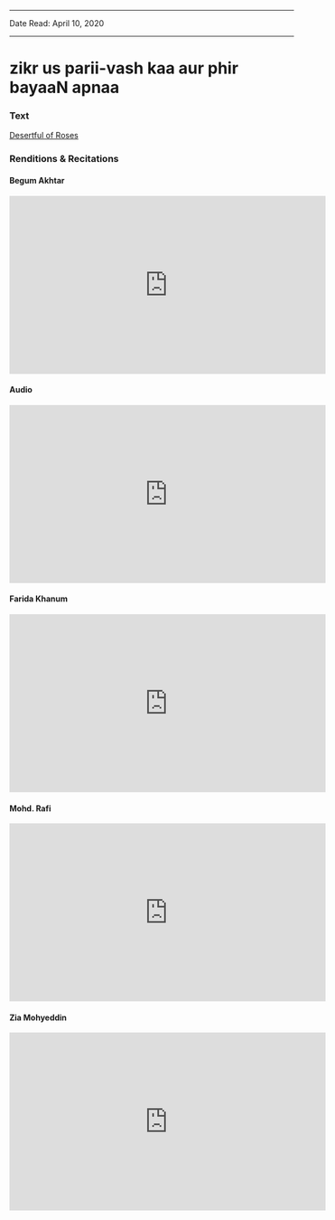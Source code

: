
---

Date Read: April 10, 2020

---


# zikr us parii-vash kaa aur phir bayaaN apnaa


### Text

[Desertful of Roses](http://www.columbia.edu/itc/mealac/pritchett/00ghalib/043/index_043.html)

### Renditions & Recitations

#### Begum Akhtar

<iframe width="560" height="315" src="https://www.youtube.com/embed/jFJxU4afjIs&t=191s" title="YouTube video player" frameborder="0" allow="accelerometer; autoplay; clipboard-write; encrypted-media; gyroscope; picture-in-picture" allowfullscreen></iframe>

#### Audio

<iframe width="560" height="315" src="https://www.youtube.com/embed/mblW0p4Nk0c" title="YouTube video player" frameborder="0" allow="accelerometer; autoplay; clipboard-write; encrypted-media; gyroscope; picture-in-picture" allowfullscreen></iframe>

#### Farida Khanum

<iframe width="560" height="315" src="https://www.youtube.com/embed/Krxjk7UtlbQ" title="YouTube video player" frameborder="0" allow="accelerometer; autoplay; clipboard-write; encrypted-media; gyroscope; picture-in-picture" allowfullscreen></iframe>

#### Mohd. Rafi

<iframe width="560" height="315" src="https://www.youtube.com/embed/YNCfYPF3grQ" title="YouTube video player" frameborder="0" allow="accelerometer; autoplay; clipboard-write; encrypted-media; gyroscope; picture-in-picture" allowfullscreen></iframe>

#### Zia Mohyeddin

<iframe width="560" height="315" src="https://www.youtube.com/embed/3O47VFqvjUI" title="YouTube video player" frameborder="0" allow="accelerometer; autoplay; clipboard-write; encrypted-media; gyroscope; picture-in-picture" allowfullscreen></iframe>

